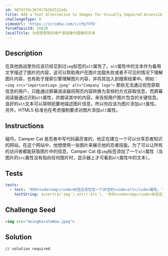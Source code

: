 ```yaml
---
id: 587d774c367417b2b2512a9c
title: Add a Text Alternative to Images for Visually Impaired Accessibility
challengeType: 0
videoUrl: 'https://scrimba.com/c/cPp7VfD'
forumTopicId: 16628
localTitle: 为视觉受损的用户添加替代图像的文本
---
```


## Description
<section id='description'>
在其他挑战里你应该已经见到过<code>img</code>标签的<code>alt</code>属性了。<code>alt</code>属性中的文本作为备用文字描述了图片的内容，这可以帮助用户在图片加载失败或者不可见的情况下理解图片内容，也有助于搜索引擎理解图片内容，并将其加入到搜索结果中。例如：
<code>&lt;img src=&quot;importantLogo.jpeg&quot; alt=&quot;Company logo&quot;&gt;</code>
那些无法通过视觉获取信息的用户，只能通过屏幕阅读器将网页内容转换为音频的方式获取信息，而屏幕阅读器通过识别<code>alt</code>属性，并朗读其中的内容，来告知用户图片包含的关键信息。
良好的<code>alt</code>文本可以简明扼要地描述图片信息，所以你应该为图片添加<code>alt</code>属性。另外，HTML5 标准也在考虑强制要求对图片添加<code>alt</code>属性。
</section>

## Instructions
<section id='instructions'>

碰巧，Camper Cat 是忍者中写代码最厉害的，他正在建立一个可以分享忍者知识的网站。在这个网站中，他想使用一张图片来展示他的忍者技能。为了可以让所有的访问者都能获取图片中的信息，Camper Cat 给<code>img</code>标签添加了一个<code>alt</code>属性（当图片的<code>src</code>属性没有指向任何图片时，显示器上才可看到<code>alt</code>属性中的文本）。

</section>

## Tests
<section id='tests'>

```yml
tests:
  - text: '你的<code>img</code>标签应该包含一个非空的<code>alt</code>属性。'
    testString: assert($('img').attr('alt'), '你的<code>img</code>标签应该包含一个非空的<code>alt</code>属性。');

```

</section>

## Challenge Seed
<section id='challengeSeed'>

<div id='html-seed'>

```html
<img src="doingKarateWow.jpeg">
```

</div>



</section>

## Solution
<section id='solution'>

```html
// solution required
```

</section>
              
